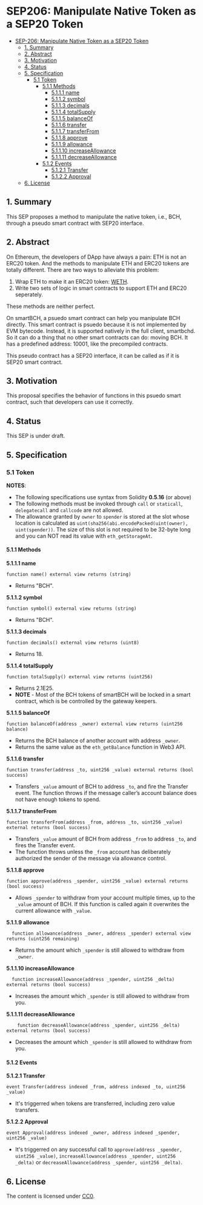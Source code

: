 # SEP206: Manipulate Native Token as a SEP20 Token

* [SEP-206: Manipulate Native Token as a SEP20 Token](sep-206.md#sep206-manipulate-native-token-as-a-sep20-token)
  * [1. Summary](sep-206.md#1--summary)
  * [2. Abstract](sep-206.md#2--abstract)
  * [3. Motivation](sep-206.md#3--motivation)
  * [4. Status](sep-206.md#4--status)
  * [5. Specification](sep-206.md#5--specification)
    * [5.1 Token](sep-206.md#51-token)
      * [5.1.1 Methods](sep-206.md#511-methods)
        * [5.1.1.1 name](sep-206.md#5111-name)
        * [5.1.1.2 symbol](sep-206.md#5112-symbol)
        * [5.1.1.3 decimals](sep-206.md#5113-decimals)
        * [5.1.1.4 totalSupply](sep-206.md#5114-totalsupply)
        * [5.1.1.5 balanceOf](sep-206.md#5115-balanceof)
        * [5.1.1.6 transfer](sep-206.md#5116-transfer)
        * [5.1.1.7 transferFrom](sep-206.md#5117-transferfrom)
        * [5.1.1.8 approve](sep-206.md#5118-approve)
        * [5.1.1.9 allowance](sep-206.md#5119-allowance)
        * [5.1.1.10 increaseAllowance](sep-206.md#51110-increaseAllowance)
        * [5.1.1.11 decreaseAllowance](sep-206.md#51111-decreaseAllowance)
      * [5.1.2 Events](sep-206.md#512-events)
        * [5.1.2.1 Transfer](sep-206.md#5121-transfer)
        * [5.1.2.2 Approval](sep-206.md#5122-approval)
  * [6. License](sep-206.md#6-license)

## 1.  Summary

This SEP proposes a method to manipulate the native token, i.e., BCH, through a pseudo smart contract with SEP20 interface.

## 2.  Abstract

On Ethereum, the developers of DApp have always a pain: ETH is not an ERC20 token. And the methods to manipulate ETH and ERC20 tokens are totally different. There are two ways to alleviate this problem:

1. Wrap ETH to make it an ERC20 token: [WETH](https://weth.io).
2. Write two sets of logic in smart contracts to support ETH and ERC20 seperately.

These methods are neither perfect.

On smartBCH, a psuedo smart contract can help you manipulate BCH directly. This smart contract is psuedo because it is not implemented by EVM bytecode. Instead, it is supported natively in the full client, smartbchd. So it can do a thing that no other smart contracts can do: moving BCH. It has a predefined address: 10001, like the precompiled contracts.

This pseudo contract has a SEP20 interface, it can be called as if it is SEP20 smart contract.

## 3.  Motivation

This proposal specifies the behavior of functions in this psuedo smart contract, such that developers can use it correctly.

## 4.  Status

This SEP is under draft.

## 5.  Specification

### 5.1 Token

**NOTES**:

* The following specifications use syntax from Solidity **0.5.16** \(or above\)
* The following methods must be invoked through `call` or `staticall`, `delegatecall` and `callcode` are not allowed. 
* The allowance granted by `owner` to `spender` is stored at the slot whose location is calculated as `uint(sha256(abi.encodePacked(uint(owner), uint(spender))`. The size of this slot is not required to be 32-byte long and you can NOT read its value with `eth_getStorageAt`.

#### 5.1.1 Methods

**5.1.1.1 name**

```text
function name() external view returns (string)
```

* Returns "BCH".

**5.1.1.2 symbol**

```text
function symbol() external view returns (string)
```

* Returns "BCH".

**5.1.1.3 decimals**

```text
function decimals() external view returns (uint8)
```

* Returns 18.

**5.1.1.4 totalSupply**

```text
function totalSupply() external view returns (uint256)
```

* Returns 2.1E25.
* **NOTE** - Most of the BCH tokens of smartBCH will be locked in a smart contract, which is be controlled by the gateway keepers.

**5.1.1.5 balanceOf**

```text
function balanceOf(address _owner) external view returns (uint256 balance)
```

* Returns the BCH balance of another account with address `_owner`.
* Returns the same value as the `eth_getBalance` function in Web3 API.

**5.1.1.6 transfer**

```text
function transfer(address _to, uint256 _value) external returns (bool success)
```

* Transfers `_value` amount of BCH to address `_to`, and fire the Transfer event. The function throws if the message caller’s account balance does not have enough tokens to spend.

**5.1.1.7 transferFrom**

```text
function transferFrom(address _from, address _to, uint256 _value) external returns (bool success)
```

* Transfers `_value` amount of BCH from address `_from` to address `_to`, and fires the Transfer event.
* The function throws unless the `_from` account has deliberately authorized the sender of the message via allowance control.

**5.1.1.8 approve**

```text
function approve(address _spender, uint256 _value) external returns (bool success)
```

* Allows `_spender` to withdraw from your account multiple times, up to the `_value` amount of BCH. If this function is called again it overwrites the current allowance with `_value`.

**5.1.1.9 allowance**

```text
  function allowance(address _owner, address _spender) external view returns (uint256 remaining)
```

* Returns the amount which `_spender` is still allowed to withdraw from `_owner`.

**5.1.1.10 increaseAllowance**

```text
  function increaseAllowance(address _spender, uint256 _delta) external returns (bool success)
```

* Increases the amount which `_spender` is still allowed to withdraw from you.

**5.1.1.11 decreaseAllowance**

```text
    function decreaseAllowance(address _spender, uint256 _delta) external returns (bool success)
```

* Decreases the amount which `_spender` is still allowed to withdraw from you.

#### 5.1.2 Events

**5.1.2.1 Transfer**

```text
event Transfer(address indexed _from, address indexed _to, uint256 _value)
```

* It's triggerred when tokens are transferred, including zero value transfers.

**5.1.2.2 Approval**

```text
event Approval(address indexed _owner, address indexed _spender, uint256 _value)
```

* It's triggerred on any successful call to `approve(address _spender, uint256 _value)`, `increaseAllowance(address _spender, uint256 _delta)` or `decreaseAllowance(address _spender, uint256 _delta)`.

## 6. License

The content is licensed under [CC0](https://creativecommons.org/publicdomain/zero/1.0/).

